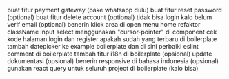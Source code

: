 buat fitur payment gateway (pake whatsapp dulu)
buat fitur reset password (optional)
buat fitur delete account (optional)
tidak bisa login kalo belum verif email (optional)
benerin klick area di open menu home
refaktor className input select menggunakan "cursor-pointer" di component
cek kode halaman login dan register apakah sudah yang terbaru di boilerplate
tambah datepicker ke example boilerplate dan di sini
perbaiki eslint comment di boilerplate
tambah fitur i18n di boilerplate (opsional)
update dokumentasi (opsional)
benerin responsive di bahasa indonesia (opsional)
gunakan react query untuk seluruh project di boilerplate (kalo bisa)
